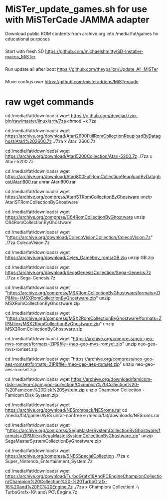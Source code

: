 # MiSTer_update_games.sh for use with MiSTerCade JAMMA adapter

Download public ROM contents from archive.org into /media/fat/games for educational purposes 

### 
Start with fresh SD
https://github.com/michaelshmitty/SD-Installer-macos_MiSTer

###
Run update all after boot
https://github.com/theypsilon/Update_All_MiSTer

###
Move configs over
https://github.com/misteraddons/MiSTercade

# raw wget commands
cd /media/fat/downloads/
wget https://github.com/develar/7zip-bin/raw/master/linux/arm/7za
chmod +x 7za

cd /media/fat/downloads/
wget https://archive.org/download/Atari2600FullRomCollectionReuploadByDataghost/Atari%202600.7z
./7za x Atari 2600.7z

cd /media/fat/downloads/
wget https://archive.org/download/Atari5200Collection/Atari-5200.7z
./7za x Atari-5200.7z

cd /media/fat/downloads/
wget https://archive.org/download/Atari800FullRomCollectionReuploadByDataghost/Atari800.rar
unrar Atari800.rar

cd /media/fat/downloads/
wget https://archive.org/compress/AtariSTRomCollectionByGhostware
unzip AtariSTRomCollectionByGhostware

cd /media/fat/downloads/
wget https://archive.org/compress/C64RomCollectionByGhostware
unzip C64RomCollectionByGhostware

cd /media/fat/downloads/
wget "https://archive.org/download/ColecoVisionCollection/ColecoVision.7z"
./7za ColecoVision.7z

cd /media/fat/downloads/
wget https://archive.org/download/Cyles_Gameboy_roms/GB.zip
unzip GB.zip

cd /media/fat/downloads/
wget https://archive.org/download/SegaGenesisCollection/Sega-Genesis.7z
./7za x Sega-Genesis.7z

cd /media/fat/downloads/
wget "https://archive.org/compress/MSXRomCollectionByGhostware/formats=ZIP&file=/MSXRomCollectionByGhostware.zip"
unzip MSXRomCollectionByGhostware.zip

cd /media/fat/downloads/
wget "https://archive.org/compress/MSX2RomCollectionByGhostware/formats=ZIP&file=/MSX2RomCollectionByGhostware.zip"
unzip MSX2RomCollectionByGhostware.zip

cd /media/fat/downloads/
wget "https://archive.org/compress/neo-geo-mvs-romset/formats=ZIP&file=/neo-geo-mvs-romset.zip"
unzip neo-geo-mvs-romset.zip

cd /media/fat/downloads/
wget "https://archive.org/compress/neo-geo-aes-romset/formats=ZIP&file=/neo-geo-aes-romset.zip"
unzip neo-geo-aes-romset.zip

cd /media/fat/downloads/
wget https://archive.org/download/famicom-disk-system-champion-collection/Champion%20Collection%20-%20Famicom%20Disk%20System.zip
unzip Champion Collection - Famicom Disk System.zip

cd /media/fat/downloads/
wget https://archive.org/download/NESrompack/NESroms.rar
cd /media/fat/games/NES
unrar-nonfree e /media/fat/downloads/NESroms.rar

cd /media/fat/downloads/
wget "https://archive.org/compress/SegaMasterSystemCollectionByGhostware/formats=ZIP&file=/SegaMasterSystemCollectionByGhostware.zip"
unzip SegaMasterSystemCollectionByGhostware.zip

cd /media/fat/downloads/
wget https://archive.org/compress/SNESSpecialCollection
./7za x Super_Nintendo_Entertainment_System.7z

cd /media/fat/downloads/
wget https://archive.org/download/TurboGrafx16AndPCEngineChampionCollection/Champion%20Collection%20-%20TurboGrafx-16%20and%20PC%20Engine.7z
./7za x Champion\ Collection\ -\ TurboGrafx-16\ and\ PC\ Engine.7z 
